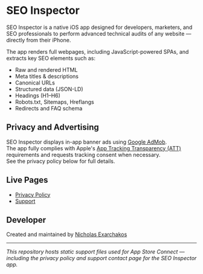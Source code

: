 # SEO Inspector

SEO Inspector is a native iOS app designed for developers, marketers, and SEO professionals to perform advanced technical audits of any website — directly from their iPhone.

The app renders full webpages, including JavaScript-powered SPAs, and extracts key SEO elements such as:

- Raw and rendered HTML
- Meta titles & descriptions
- Canonical URLs
- Structured data (JSON-LD)
- Headings (H1–H6)
- Robots.txt, Sitemaps, Hreflangs
- Redirects and FAQ schema

## Privacy and Advertising

SEO Inspector displays in-app banner ads using [Google AdMob](https://admob.google.com/).  
The app fully complies with Apple's [App Tracking Transparency (ATT)](https://developer.apple.com/app-store/user-privacy-and-data-use/) requirements and requests tracking consent when necessary.  
See the privacy policy below for full details.

## Live Pages

- [Privacy Policy](https://nexarchakos.github.io/seo-inspector/privacy-policy.html)
- [Support](https://nexarchakos.github.io/seo-inspector/support.html)

## Developer

Created and maintained by [Nicholas Exarchakos](https://github.com/nexarchakos)

---

*This repository hosts static support files used for App Store Connect — including the privacy policy and support contact page for the SEO Inspector app.*
